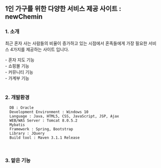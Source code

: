 ## 1인 가구를 위한 다양한 서비스 제공 사이트 : newChemin

### 1. 소개
<p>최근 혼자 사는 사람들의 비율이 증가하고 있는 시점에서 혼족들에게 가장 필요한 서비스 4가지를 제공하는 사이트 입니다.</p>
- 혼자 지도 기능<br>  
- 쇼핑몰 기능<br> 
- 커뮤니티 기능<br> 
- 가계부 기능<br> 
<br> 

### 2. 개발환경
```
  DB : Oracle 
  Development Environment : Windows 10
  Language : Java, HTML5, CSS, JavaScript, JSP, Ajax
  WEB/WAS Server : Tomcat 8.0.5.2
  Mybatis
  Framework : Spring, Bootstrap
  Library : JQuery
  Build tool : Maven 3.1.1 Release
```
<br>

### 3. 맡은 기능

